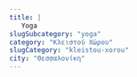 ```yaml
---
title: |
   Yoga
slugSubcategory: "yoga"
category: "Κλειστού Χώρου"
slugCategory: "kleistou-xorou"
city: "Θεσσαλονίκη"
---
```


